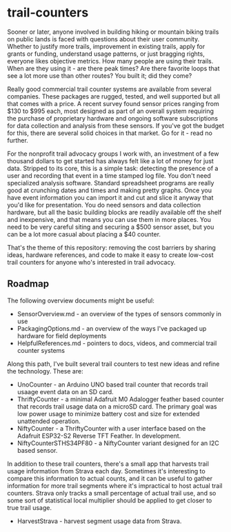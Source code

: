 # trail-counters

Sooner or later, anyone involved in building hiking or mountain biking trails on public lands is faced with questions about their user community. Whether to justify more trails, improvement in existing trails, apply for grants or funding, understand usage patterns, or just bragging rights, everyone likes objective metrics. How many people are using their trails. When are they using it - are there peak times? Are there favorite loops that see a lot more use than other routes? You built it; did they come? 

Really good commercial trail counter systems are available from several companies. These packages are rugged, tested, and well supported but all that comes with a price. A recent survey found sensor prices ranging from $130 to $995 each, most designed as part of an overall system requiring the purchase of proprietary  hardware and ongoing software subscriptions for data collection and analysis from these sensors. If you've got the budget for this, there are several solid choices in that market. Go for it - read no further.

For the nonprofit trail advocacy groups I work with, an investment of a few thousand dollars to get started has always felt like a lot of money for just data. Stripped to its core, this is a simple task: detecting the presence of a user and recording that event in a time stamped log file. You don't need specialized analysis software. Standard spreadsheet programs are really good at crunching dates and times and making pretty graphs. Once you have event information you can import it and cut and slice it anyway that you'd like for presentation. You do need sensors and data collection hardware, but all the basic building blocks are readily available off the shelf and inexpensive, and that means you can use them in more places. You need to be very careful siting and securing a $500 sensor asset, but you can be a lot more casual about placing a $40 counter. 

That's the theme of this repository: removing the cost barriers by sharing ideas, hardware references, and code to make it easy to create low-cost trail counters for anyone who's interested in trail advocacy.

## Roadmap

The following overview documents might be useful:

- SensorOverview.md - an overview of the types of sensors commonly in use
- PackagingOptions.md - an overview of the ways I've packaged up hardware for field deployments
- HelpfulReferences.md - pointers to docs, videos, and commercial trail counter systems

Along this path, I've built several trail counters to test new ideas and refine the technology. These are:

- UnoCounter - an Arduino UNO based trail counter that records trail usaage event data on an SD card.
- ThriftyCounter - a minimal Adafruit M0 Adalogger feather based counter that records trail usage data on a microSD card. The primary goal was low power usage to minimize battery cost and size for extended unattended operation.
- NiftyCounter - a ThriftyCounter with a user interface based on the Adafruit ESP32-S2 Reverse TFT Feather. In development.
- NiftyCounterSTHS34PF80 - a NiftyCounter variant designed for an I2C based sensor.

In addition to these trail counters, there's a small app that harvests trail usage information from Strava each day. Sometimes it's interesting to compare this information to actual counts, and it can be useful to gather information for more trail segments where it's impractical to host actual trail counters. Strava only tracks a small percentage of actual trail use, and so some sort of statistical local multiplier should be applied to get closer to true trail usage. 

- HarvestStrava - harvest segment usage data from Strava. 



